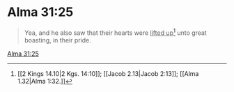 # Alma 31:25

> Yea, and he also saw that their hearts were <u>lifted up</u>[^a] unto great boasting, in their pride.

[Alma 31:25](https://www.churchofjesuschrist.org/study/scriptures/bofm/alma/31?lang=eng&id=p25#p25)


[^a]: [[2 Kings 14.10|2 Kgs. 14:10]]; [[Jacob 2.13|Jacob 2:13]]; [[Alma 1.32|Alma 1:32.]]
